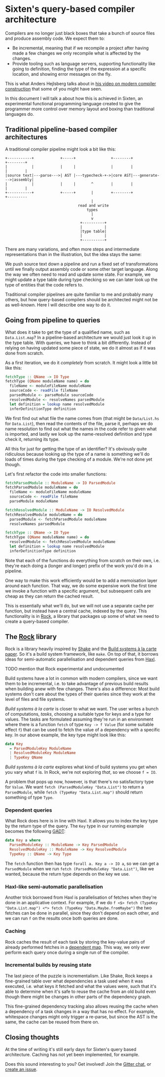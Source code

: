 # Sixten's query-based compiler architecture

Compilers are no longer just black boxes that take a bunch of source files and
produce assembly code. We expect them to:

* Be incremental, meaning that if we recompile a project after having made a
  few changes we only recompile what is affected by the changes.
* Provide tooling such as language servers, supporting functionality like going
  to definition, finding the type of the expression at a specific location, and
  showing error messages on the fly.

This is what Anders Hejlsberg talks about in
[his video on modern compiler construction](https://www.youtube.com/watch?v=wSdV1M7n4gQ)
that some of you might have seen.

In this document I will talk a about how this is achieved in Sixten, an
experimental functional programming language created to give the programmer
more control over memory layout and boxing than traditional languages do.

## Traditional pipeline-based compiler architectures

A traditional compiler pipeline might look a bit like this:

```
+-----------+            +-----+                +--------+               +--------+
|           |            |     |                |        |               |        |
|source text|---parse--->| AST |---typecheck-+->|core AST|---generate--->|assembly|
|           |            |     |       ^        |        |               |        |
+-----------+            +-----+       |        +--------+               +---------
                                       |
                                 read and write
                                     types
                                       |
                                       v
                                  +----------+
                                  |          |
                                  |type table|
                                  |          |
                                  +----------+
```

There are many variations, and often more steps and intermediate
representations than in the illustration, but the idea stays the same:

We push source text down a pipeline and run a fixed set of transformations
until we finally output assembly code or some other target language. Along the
way we often need to read and update some state. For example, we might update a
type table during type checking so we can later look up the type of entities
that the code refers to.

Traditional compiler pipelines are quite familiar to me and probably many
others, but how query-based compilers should be architected might not be as
well-known. Here I will describe one way to do it.

## Going from pipeline to queries

What does it take to get the type of a qualified name, such as `Data.List.map`?
In a pipeline-based architecture we would just look it up in the type table.
With queries, we have to think a bit differently. Instead of relying on having
updated some piece of state, we do it almost as if it was done from scratch.

As a first iteration, we do it _completely_ from scratch. It might look a
little bit like this:

```haskell
fetchType :: QName -> IO Type
fetchType (QName moduleName name) = do
  fileName <- moduleFileName moduleName
  sourceCode <- readFile fileName
  parsedModule <- parseModule sourceCode
  resolvedModule <- resolveNames parsedModule
  let definition = lookup name resolvedModule
  inferDefinitionType definition
```

We first find out what file the name comes from (that might be `Data/List.hs`
for `Data.List`), then read the contents of the file, parse it, perhaps we do
name resolution to find out what the names in the code refer to given what is
imported, and lastly we look up the name-resolved definition and type check it,
returning its type.

All this for just for getting the type of an identifier? It's obviously quite
ridiculous because looking up the type of a name is something we'll do loads of
times during the type checking of a module. We're not done yet though.

Let's first refactor the code into smaller functions:

```haskell
fetchParsedModule :: ModuleName -> IO ParsedModule
fetchParsedModule moduleName = do
  fileName <- moduleFileName moduleName
  sourceCode <- readFile fileName
  parseModule moduleName

fetchResolvedModule :: ModuleName -> IO ResolvedModule
fetchResolvedModule moduleName = do
  parsedModule <- fetchParsedModule moduleName
  resolveNames parsedModule

fetchType :: QName -> IO Type
fetchType (QName moduleName name) = do
  resolvedModule <- fetchResolvedModule moduleName
  let definition = lookup name resolvedModule
  inferDefinitionType definition
```

Note that each of the functions do everything from scratch on their own,
i.e. they're each doing a (longer and longer) prefix of the work you'd do
in a pipeline.

One way to make this work efficiently would be to add a memoisation layer
around each function. That way, we do some expensive work the first time we
invoke a function with a specific argument, but subsequent calls are cheap as
they can return the cached result.

This is essentially what we'll do, but we will not use a separate cache per
function, but instead have a central cache, indexed by the query. This
functionality is in [Rock](https://github.com/ollef/rock), a library that
packages up some of what we need to create a query-based compiler.

## The [Rock](https://github.com/ollef/rock) library

Rock is a library heavily inspired by
[Shake](https://github.com/ndmitchell/shake) and the [Build systems à la
carte paper](https://www.microsoft.com/en-us/research/publication/build-systems-la-carte/). So it's a build system framework, like `make`. On top of that, it
borrows ideas for semi-automatic parallelisation and dependent queries from
[Haxl](https://github.com/facebook/Haxl).

TODO mention that Rock experimental and undocumented

Build systems have a lot in common with modern compilers, since we want them to
be incremental, i.e. to take advantage of previous build results when building
anew with few changes. There's also a difference: Most build systems don't care
about the types of their queries since they work at the level of files and
file systems.

_Build systems à la carte_ is closer to what we want. The user writes a bunch
of computations, _tasks_, choosing a suitable type for keys and a type for
values. The tasks are formulated assuming they're run in an environment where
there is a function `fetch` of type `Key -> f Value` (for some suitable effect
`f`) that can be used to fetch the value of a dependency with a specific key.
In our above example, the key type might look like this:

```haskell
data Key
  = ParsedModuleKey ModuleName
  | ResolvedModuleKey ModuleName
  | TypeKey QName
```

_Build systems à la carte_ explores what kind of build systems you get when you
vary what `f` is. In Rock, we're not exploring _that_, so we choose `f = IO`.

A problem that pops up now, however, is that there's no satisfactory type for
`Value`.  We want `fetch (ParsedModuleKey "Data.List")` to return a
`ParsedModule`, while `fetch (TypeKey "Data.List.map")` should return
something of type `Type`.

### Dependent queries

What Rock does here is in line with Haxl. It allows you to index the key type
by the return type of the query. The `Key` type in our running example becomes
the following
[GADT](https://en.wikipedia.org/wiki/Generalized_algebraic_data_type):

```haskell
data Key a where
  ParsedModuleKey :: ModuleName -> Key ParsedModule
  ResolvedModuleKey :: ModuleName -> Key ResolvedModule
  TypeKey :: QName -> Key Type
```

The `fetch` function then has type `forall a. Key a -> IO a`, so we can get a
`ParsedModule` when we run `fetch (ParsedModuleKey "Data.List")`, like we
wanted, because the return type depends on the key we use.

### Haxl-like semi-automatic parallelisation

Another trick borrowed from Haxl is parallelisation of fetches when they're
done in an applicative context. For example, if we do `f <$> fetch (TypeKey
"Data.List.map") <*> fetch (TypeKey "Data.Maybe.fromMaybe")` the two fetches
can be done in parallel, since they don't depend on each other, and we can run
`f` on the results once both queries are done.

### Caching

Rock caches the result of each task by storing the key-value pairs of already
performed fetches in a [dependent
map](https://hackage.haskell.org/package/dependent-map). This way, we only ever
perform each query once during a single run of the compiler.

### Incremental builds by reusing state

The last piece of the puzzle is incrementalism. Like Shake, Rock keeps a
fine-grained table over what dependencies a task used when it was executed,
i.e.  what keys it fetched and what the values were, such that it's able to
determine when it's safe to reuse the cache from an old build even though
there might be changes in other parts of the dependency graph.

This fine-grained dependency tracking also allows reusing the cache when a
dependency of a task changes in a way that has no effect. For example,
whitespace changes might only trigger a re-parse, but since the AST is the
same, the cache can be reused from there on.

## Closing thoughts

At the time of writing it's still early days for Sixten's query based
architecture. Caching has not yet been implemented, for example.

Does this sound interesting to you? Get involved! Join the [Gitter
chat](https://gitter.im/sixten-lang/General), or [create an
issue](https://github.com/ollef/sixten/issues).
